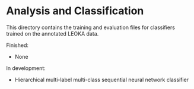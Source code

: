 # Analysis and Classification

This directory contains the training and evaluation files for classifiers trained on the annotated LEOKA data.

Finished:
* None

In development:
* Hierarchical multi-label multi-class sequential neural network classifier


